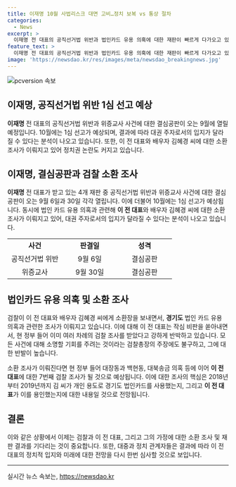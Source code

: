```yaml
---
title: 이재명 10월 사법리스크 대면 고비…정치 보복 vs 통상 절차
categories:
  - News
excerpt: >
  이재명 전 대표의 공직선거법 위반과 법인카드 유용 의혹에 대한 재판이 빠르게 다가오고 있습니다. 이에 대한 결과에 따라 대권 주자로서의 입지가 달라질 수 있다는 예상이 나오고 있습니다. 또한, 검찰의 소환 조사가 이루어질 경우 이 전 대표에 대한 7번째 검찰 조사가 될 전망이며, 검찰과의 갈등이 이어지고 있습니다. 이에 대한 관심이 뜨겁게 불 형성 중입니다.
feature_text: >
  이재명 전 대표의 공직선거법 위반과 법인카드 유용 의혹에 대한 재판이 빠르게 다가오고 있습니다. 이에 대한 결과에 따라 대권 주자로서의 입지가 달라질 수 있다는 예상이 나오고 있습니다. 또한, 검찰의 소환 조사가 이루어질 경우 이 전 대표에 대한 7번째 검찰 조사가 될 전망이며, 검찰과의 갈등이 이어지고 있습니다. 이에 대한 관심이 뜨겁게 불 형성 중입니다.
image: 'https://newsdao.kr/res/images/meta/newsdao_breakingnews.jpg'
---
```


<p><img src="https://newsdao.kr/res/images/meta/newsdao_breakingnews.jpg" alt="pcversion 속보" /></p>

<h2>이재명, 공직선거법 위반 1심 선고 예상</h2>

<p data-ke-size="size16"><b>이재명</b> 전 대표의 공직선거법 위반과 위증교사 사건에 대한 결심공판이 오는 9월에 열릴 예정입니다. 10월에는 1심 선고가 예상되며, 결과에 따라 대권 주자로서의 입지가 달라질 수 있다는 분석이 나오고 있습니다. 또한, 이 전 대표와 배우자 김혜경 씨에 대한 소환 조사가 이뤄지고 있어 정치권 논란도 커지고 있습니다.</p>

<h2 data-ke-size="size26">이재명, 결심공판과 검찰 소환 조사</h2>

<p data-ke-size="size16"><b>이재명</b> 전 대표가 받고 있는 4개 재판 중 공직선거법 위반과 위증교사 사건에 대한 결심공판이 오는 9월 6일과 30일 각각 열립니다. 이에 더불어 10월에는 1심 선고가 예상됩니다. 동시에 법인 카드 유용 의혹과 관련해 <b>이 전 대표</b>와 배우자 김혜경 씨에 대한 소환 조사가 이뤄지고 있어, 대권 주자로서의 입지가 달라질 수 있다는 분석이 나오고 있습니다.</p>

<table>
    <colgroup>
    <col width="125" />
    <col width="125" />
    <col width="125" />
    </colgroup>
    <tbody>
    <tr>
        <td style="text-align: center; height: 17px;"><b>사건</b></td>
        <td style="text-align: center; height: 17px;"><b>판결일</b></td>
        <td style="text-align: center; height: 17px;"><b>성격</b></td>
    </tr>
    <tr>
        <td style="text-align: center; height: 17px;">공직선거법 위반</td>
        <td style="text-align: center; height: 17px;">9월 6일</td>
        <td style="text-align: center; height: 17px;">결심공판</td>
    </tr>
    <tr>
        <td style="text-align: center; height: 17px;">위증교사</td>
        <td style="text-align: center; height: 17px;">9월 30일</td>
        <td style="text-align: center; height: 17px;">결심공판</td>
    </tr>
    </tbody>
</table>

<h2 data-ke-size="size26">법인카드 유용 의혹 및 소환 조사</h2>

<p data-ke-size="size16">검찰이 이 전 대표와 배우자 김혜경 씨에게 소환장을 보내면서, <b>경기도</b> 법인 카드 유용 의혹과 관련한 조사가 이뤄지고 있습니다. 이에 대해 이 전 대표는 작심 비판을 쏟아내면서, 현 정부 들어 이미 여러 차례의 검찰 조사를 받았다고 강하게 반박하고 있습니다. 모든 사건에 대해 소명할 기회를 주려는 것이라는 검찰총장의 주장에도 불구하고, 그에 대한 반발이 높습니다.</p>

<p data-ke-size="size16">소환 조사가 이뤄진다면 현 정부 들어 대장동과 백현동, 대북송금 의혹 등에 이어 <b>이 전 대표</b>에 대한 7번째 검찰 조사가 될 것으로 예상됩니다. 이에 대한 조사의 핵심은 2018년부터 2019년까지 김 씨가 개인 용도로 경기도 법인카드를 사용했는지, 그리고 <b>이 전 대표</b>가 이를 용인했는지에 대한 내용일 것으로 전망됩니다.</p>

<h2 data-ke-size="size26">결론</h2>

<p data-ke-size="size16">이와 같은 상황에서 이제는 검찰과 이 전 대표, 그리고 그의 가정에 대한 소환 조사 및 재판 결과를 기다리는 것이 중요합니다. 또한, 대중과 정치 관계자들은 결과에 따라 이 전 대표의 정치적 입지와 미래에 대한 전망을 다시 한번 심사할 것으로 보입니다.</p>

<hr />

<p data-ke-size="size16"></p>
실시간 뉴스 속보는, <a href="https://newsdao.kr" rel="dofollow">https://newsdao.kr</a>


